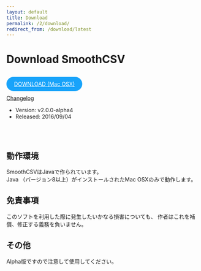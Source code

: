 ```yaml
---
layout: default
title: Download
permalink: /2/download/
redirect_from: /download/latest
---
```

 
Download SmoothCSV
====


<a href="https://github.com/kohii/smoothcsv/releases/download/v2.0.0-alpha4/SmoothCSV-2.0.0-alpha3.dmg"
   target="_blank"
    style="background: #18a3fa; color: #fff; border: 0; outline: none; border-radius: 20px; font-size: 14px; padding: 10px 20px; display: inline-block; margin: 10px 0;">
    DOWNLOAD (Mac OSX)
</a><br>
<a href="https://github.com/kohii/smoothcsv/releases/tag/v2.0.0-alpha4" target="_blank">Changelog</a>

- Version: v2.0.0-alpha4
- Released: 2016/09/04

<br><br>

## 動作環境

SmoothCSVはJavaで作られています。  
Java （バージョン8以上）がインストールされたMac OSXのみで動作します。

## 免責事項

このソフトを利用した際に発生したいかなる損害についても、 作者はこれを補償、修正する義務を負いません。

## その他

Alpha版ですので注意して使用してください。
